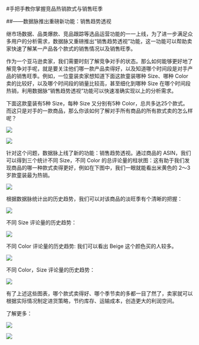#手把手教你掌握竞品热销款式与销售旺季  

##——数据脉推出重磅新功能：销售趋势透视  

继市场数据、品类爆款、竞品跟踪等选品运营功能的一一上线，为了进一步满足众多用户的分析需求，数据脉又重磅推出“销售趋势透视”功能，这一功能可以帮助卖家快速了解某一产品各个款式的销售情况以及销售旺季。

作为一个亚马逊卖家，我们需要时刻了解竞争对手的状态。那么如何能够更好地了解竞争对手呢，就是要关注他们哪一款产品卖得好，以及知道哪个时间段是对手产品的销售旺季。例如，一位童装卖家想知道下面这款童装哪种 Size、哪种 Color 卖的比较好，以及哪个时间段的销量比较高，甚至细化到哪种 Size 在哪个时间段热销，利用数据脉“销售趋势透视”功能可以快速准确实现以上的分析需求。

下面这款童装有5种 Size，每种 Size 又分别有5种 Color，总共多达25个款式。而这只是对手的一款商品，那么你该如何了解对手所有商品的所有款式卖的怎么样呢？

![](http://static.datartisan.com/upload/attachment/2016/08/6NvmHrSv.png)  

![](http://static.datartisan.com/upload/attachment/2016/08/HXvupObC.png)  

针对这个问题，数据脉上线了新的功能：销售趋势透视。通过商品的 ASIN，我们可以得到三个统计不同 Size，不同 Color 的总评论量的柱状图：这有助于我们发现商品的哪一种款式卖得更好，例如在下图中，我们一眼就能看出米黄色的 2～3 岁款童装最为热销。  

![](http://static.datartisan.com/upload/attachment/2016/08/ElRQEt3e.png)  

根据数据脉统计出的历史趋势，我们可以对该商品的淡旺季有个清晰的把握：  

![](http://static.datartisan.com/upload/attachment/2016/08/qbvBYJZT.png)  

不同 Size 评论量的历史趋势：  

![](http://static.datartisan.com/upload/attachment/2016/08/7tGxMcGU.png)   

不同 Color 评论量的历史趋势: 我们可以看出 Beige 这个颜色买的人较多。  

![](http://static.datartisan.com/upload/attachment/2016/08/9DyWFJKr.png)  

不同 Color，Size 评论量的历史趋势：  

![](http://static.datartisan.com/upload/attachment/2016/08/aRPnXYJF.png)  

有了上述这些图表，哪个款式卖得好、哪个季节卖的多都一目了然了，卖家就可以根据实际情况制定进货策略，节约库存、运输成本，创造更大的利润空间。

了解更多：  

![](http://static.datartisan.com/upload/attachment/2016/08/A0ZJz468.png)

![](http://static.datartisan.com/upload/attachment/2016/08/OCLo1XaF.png)



